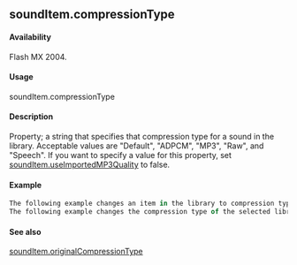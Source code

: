 ## soundItem.compressionType

#### Availability

Flash MX 2004.

#### Usage

soundItem.compressionType

#### Description

Property; a string that specifies that compression type for a sound in the library. Acceptable values are "Default", "ADPCM", "MP3", "Raw", and "Speech".
If you want to specify a value for this property, set [soundItem.useImportedMP3Quality](#!AdobeDocs/developers-animatesdk-docs/test/SoundItem_object/soundIt13.md) to false.

#### Example

```javascript
The following example changes an item in the library to compression type Raw: fl.getDocumentDOM().library.items\[0\].compressionType = "Raw";
The following example changes the compression type of the selected library items to Speech: fl.getDocumentDOM().library.getSelectedItems().compressionType = "Speech";

```
#### See also

[soundItem.originalCompressionType](#!AdobeDocs/developers-animatesdk-docs/test/SoundItem_object/soundIte7.md)
